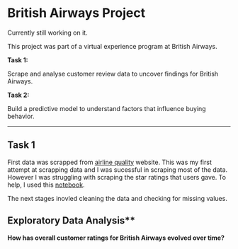# British Airways Project

Currently still working on it.

This project was part of a virtual experience program at British Airways.

**Task 1:**

Scrape and analyse customer review data to uncover findings for British Airways.

**Task 2:**

Build a predictive model to understand factors that influence buying behavior.

--- 

## Task 1

First data was scrapped from [airline quality](https://www.airlinequality.com/airline-reviews/british-airways) website. This was my first attempt at scrapping data and I was sucessful in scraping most of the data. However I was struggling with scraping the star ratings that users gave. To help, I used this [notebook](https://www.kaggle.com/code/minnikeswarrao/web-scraping-on-skytrax-com/notebook). 

The next stages inovled cleaning the data and checking for missing values. 


## Exploratory Data Analysis**


**How has overall customer ratings for British Airways evolved over time?**


